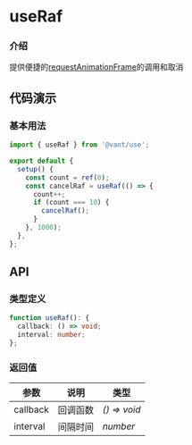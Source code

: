 # useRaf

### 介绍

提供便捷的[requestAnimationFrame](https://developer.mozilla.org/zh-CN/docs/Web/API/window/requestAnimationFrame)的调用和取消

## 代码演示

### 基本用法

```js
import { useRaf } from '@vant/use';

export default {
  setup() {
    const count = ref(0);
    const cancelRaf = useRaf(() => {
      count++;
      if (count === 10) {
        cancelRaf();
      }
    }, 1000);
  },
};
```

## API

### 类型定义

```ts
function useRaf(): {
  callback: () => void;
  interval: number;
};
```

### 返回值

| 参数     | 说明     | 类型         |
| -------- | -------- | ------------ |
| callback | 回调函数 | _() => void_ |
| interval | 间隔时间 | _number_     |
